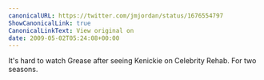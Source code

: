 ```yaml
---
canonicalURL: https://twitter.com/jmjordan/status/1676554797
ShowCanonicalLink: true
CanonicalLinkText: View original on
date: 2009-05-02T05:24:08+00:00
---
```

It's hard to watch Grease after seeing Kenickie on Celebrity Rehab. For two seasons.